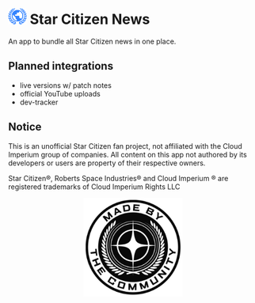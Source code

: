 # <img src="assets/app_icon.svg" alt="App Icon" height="32"> Star Citizen News 

An app to bundle all Star Citizen news in one place.

## Planned integrations

- live versions w/ patch notes
- official YouTube uploads
- dev-tracker

## Notice

This is an unofficial Star Citizen fan project, not affiliated with the Cloud Imperium group of
companies. All content on this app not authored by its developers or users are property of their
respective owners.

Star Citizen®, Roberts Space Industries® and Cloud Imperium ® are registered trademarks of Cloud
Imperium Rights LLC

<p align="center">
  
  <img src="assets/MadeByTheCommunity_White.png" alt="Made By The Community Banner" height="200">
</p>




